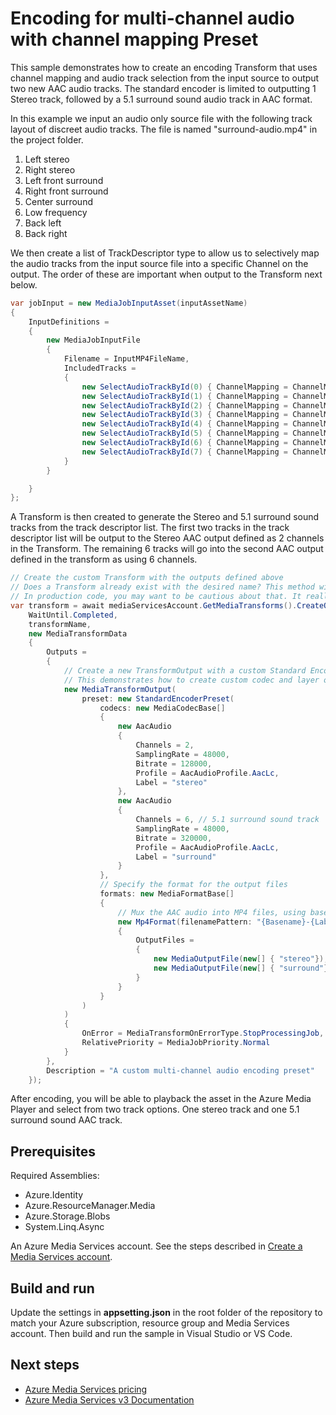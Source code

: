 # Encoding for multi-channel audio with channel mapping Preset

This sample demonstrates how to create an encoding Transform that uses channel mapping and audio track selection from the input source to output two new AAC audio tracks.
The standard encoder is limited to outputting 1 Stereo track, followed by a 5.1 surround sound audio track in AAC format.

In this example we input an audio only source file with the following track layout of discreet audio tracks. The file is named "surround-audio.mp4" in the project folder.

1) Left stereo
2) Right stereo
3) Left front surround
4) Right front surround
5) Center surround
6) Low frequency
7) Back left
8) Back right

We then create a list of TrackDescriptor type to allow us to selectively map the audio tracks from the input source file into a specific Channel on the output.  The order of these are important when output to the Transform next below.

```csharp
var jobInput = new MediaJobInputAsset(inputAssetName)
{
    InputDefinitions =
    {
        new MediaJobInputFile
        {
            Filename = InputMP4FileName,
            IncludedTracks =
            {
                new SelectAudioTrackById(0) { ChannelMapping = ChannelMapping.StereoLeft },
                new SelectAudioTrackById(1) { ChannelMapping = ChannelMapping.StereoRight },
                new SelectAudioTrackById(2) { ChannelMapping = ChannelMapping.FrontLeft },
                new SelectAudioTrackById(3) { ChannelMapping = ChannelMapping.FrontRight },
                new SelectAudioTrackById(4) { ChannelMapping = ChannelMapping.Center },
                new SelectAudioTrackById(5) { ChannelMapping = ChannelMapping.LowFrequencyEffects },
                new SelectAudioTrackById(6) { ChannelMapping = ChannelMapping.BackLeft },
                new SelectAudioTrackById(7) { ChannelMapping = ChannelMapping.BackRight }
            }
        }

    }
};
```

A Transform is then created to generate the Stereo and 5.1 surround sound tracks from the track descriptor list. The first two tracks in the track descriptor list will be output to the Stereo AAC output defined as 2 channels in the Transform. The remaining 6 tracks will go into the second AAC output defined in the transform as using 6 channels.

```csharp
// Create the custom Transform with the outputs defined above
// Does a Transform already exist with the desired name? This method will just overwrite (Update) the Transform if it exists already. 
// In production code, you may want to be cautious about that. It really depends on your scenario.
var transform = await mediaServicesAccount.GetMediaTransforms().CreateOrUpdateAsync(
    WaitUntil.Completed,
    transformName,
    new MediaTransformData
    {
        Outputs =
        {
            // Create a new TransformOutput with a custom Standard Encoder Preset using the HEVC (H265Layer) codec
            // This demonstrates how to create custom codec and layer output settings
            new MediaTransformOutput(
                preset: new StandardEncoderPreset(
                    codecs: new MediaCodecBase[]
                    {
                        new AacAudio
                        {
                            Channels = 2,
                            SamplingRate = 48000,
                            Bitrate = 128000,
                            Profile = AacAudioProfile.AacLc,
                            Label = "stereo"
                        },
                        new AacAudio
                        {
                            Channels = 6, // 5.1 surround sound track 
                            SamplingRate = 48000,
                            Bitrate = 320000,
                            Profile = AacAudioProfile.AacLc,
                            Label = "surround"
                        }
                    },
                    // Specify the format for the output files
                    formats: new MediaFormatBase[]
                    {
                        // Mux the AAC audio into MP4 files, using basename, label, bitrate and extension macros
                        new Mp4Format(filenamePattern: "{Basename}-{Label}-{Bitrate}{Extension}")
                        {
                            OutputFiles =
                            {
                                new MediaOutputFile(new[] { "stereo"}),
                                new MediaOutputFile(new[] { "surround"})
                            }
                        }
                    }
                )
            )
            {
                OnError = MediaTransformOnErrorType.StopProcessingJob,
                RelativePriority = MediaJobPriority.Normal
            }
        },
        Description = "A custom multi-channel audio encoding preset"
    });
```

After encoding, you will be able to playback the asset in the Azure Media Player and select from two track options.  One stereo track and one 5.1 surround sound AAC track.

## Prerequisites

Required Assemblies:

* Azure.Identity
* Azure.ResourceManager.Media
* Azure.Storage.Blobs
* System.Linq.Async

An Azure Media Services account. See the steps described in [Create a Media Services account](https://learn.microsoft.com/en-us/azure/media-services/latest/account-create-how-to).

## Build and run

Update the settings in **appsetting.json** in the root folder of the repository to match your Azure subscription, resource group and Media Services account.
Then build and run the sample in Visual Studio or VS Code.

## Next steps

* [Azure Media Services pricing](https://azure.microsoft.com/pricing/details/media-services/)
* [Azure Media Services v3 Documentation](https://learn.microsoft.com/azure/media-services/latest/)


